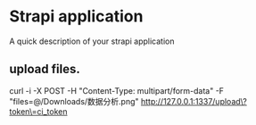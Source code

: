 # Strapi application

A quick description of your strapi application


## upload files.
curl -i -X POST -H "Content-Type: multipart/form-data"  -F "files=@/Downloads/数据分析.png" http://127.0.0.1:1337/upload\?token\=ci_token


